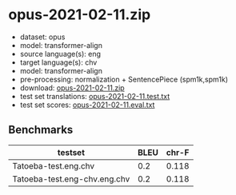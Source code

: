 # opus-2021-02-11.zip

* dataset: opus
* model: transformer-align
* source language(s): eng
* target language(s): chv
* model: transformer-align
* pre-processing: normalization + SentencePiece (spm1k,spm1k)
* download: [opus-2021-02-11.zip](https://object.pouta.csc.fi/Tatoeba-MT-models/eng-chv/opus-2021-02-11.zip)
* test set translations: [opus-2021-02-11.test.txt](https://object.pouta.csc.fi/Tatoeba-MT-models/eng-chv/opus-2021-02-11.test.txt)
* test set scores: [opus-2021-02-11.eval.txt](https://object.pouta.csc.fi/Tatoeba-MT-models/eng-chv/opus-2021-02-11.eval.txt)

## Benchmarks

| testset               | BLEU  | chr-F |
|-----------------------|-------|-------|
| Tatoeba-test.eng.chv 	| 0.2 	| 0.118 |
| Tatoeba-test.eng-chv.eng.chv 	| 0.2 	| 0.118 |

